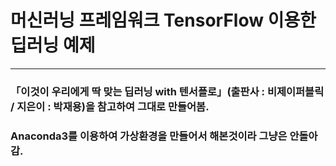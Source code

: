 # 머신러닝 프레임워크 TensorFlow 이용한 딥러닝 예제
---------
### 「이것이 우리에게 딱 맞는 딥러닝 with 텐서플로」(출판사 : 비제이퍼블릭 / 지은이 : 박재용)을 참고하여 그대로 만들어봄.
### Anaconda3를 이용하여 가상환경을 만들어서 해본것이라 그냥은 안돌아 감.
